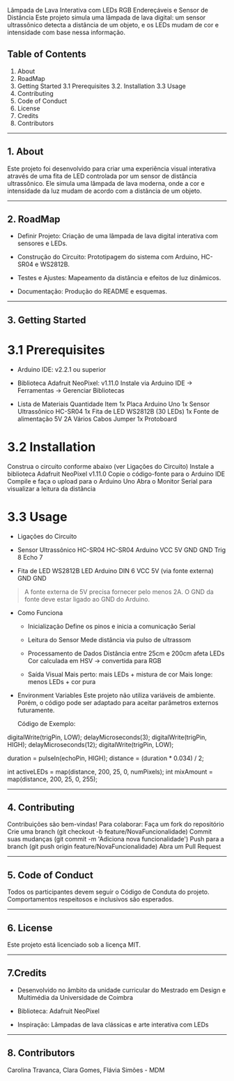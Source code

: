 Lâmpada de Lava Interativa com LEDs RGB Endereçáveis e Sensor de Distância
Este projeto simula uma lâmpada de lava digital: um sensor ultrassônico detecta a distância de um objeto, e os LEDs mudam de cor e intensidade com base nessa informação.


## Table of Contents
1. About
2. RoadMap
3. Getting Started
   3.1 Prerequisites
   3.2. Installation
   3.3 Usage
4. Contributing
5. Code of Conduct
6. License
7. Credits
8. Contributors

---

## 1. About
Este projeto foi desenvolvido para criar uma experiência visual interativa através de uma fita de LED controlada por um sensor de distância ultrassônico. Ele simula uma lâmpada de lava moderna, onde a cor e intensidade da luz mudam de acordo com a distância de um objeto.

---

## 2. RoadMap
- Definir Projeto: Criação de uma lâmpada de lava digital interativa com sensores e LEDs.

- Construção do Circuito: Prototipagem do sistema com Arduino, HC-SR04 e WS2812B.

- Testes e Ajustes: Mapeamento da distância e efeitos de luz dinâmicos.

- Documentação: Produção do README e esquemas.

---

## 3. Getting Started
# 3.1 Prerequisites
- Arduino IDE: v2.2.1 ou superior

- Biblioteca Adafruit NeoPixel: v1.11.0
Instale via Arduino IDE → Ferramentas → Gerenciar Bibliotecas


- Lista de Materiais
Quantidade      Item
1x	            Placa Arduino Uno
1x	            Sensor Ultrassônico HC-SR04
1x	            Fita de LED WS2812B (30 LEDs)
1x	            Fonte de alimentação 5V 2A
Vários	        Cabos Jumper
1x	            Protoboard


# 3.2 Installation
Construa o circuito conforme abaixo (ver Ligações do Circuito)
Instale a biblioteca Adafruit NeoPixel v1.11.0
Copie o código-fonte para o Arduino IDE
Compile e faça o upload para o Arduino Uno
Abra o Monitor Serial para visualizar a leitura da distância


# 3.3 Usage
- Ligações do Circuito

- Sensor Ultrassônico HC-SR04
HC-SR04     Arduino
VCC         5V
GND	        GND
Trig	    8
Echo	    7

- Fita de LED WS2812B
LED         Arduino
DIN	        6
VCC	        5V (via fonte externa)
GND	        GND

> A fonte externa de 5V precisa fornecer pelo menos 2A. O GND da fonte deve estar ligado ao GND do Arduino.

- Como Funciona
    - Inicialização
        Define os pinos e inicia a comunicação Serial
    - Leitura do Sensor
        Mede distância via pulso de ultrassom

    - Processamento de Dados
        Distância entre 25cm e 200cm afeta LEDs
        Cor calculada em HSV → convertida para RGB

    - Saída Visual
        Mais perto: mais LEDs + mistura de cor
        Mais longe: menos LEDs + cor pura

- Environment Variables
    Este projeto não utiliza variáveis de ambiente. Porém, o código pode ser adaptado para aceitar parâmetros externos futuramente.

    Código de Exemplo:

digitalWrite(trigPin, LOW);
delayMicroseconds(3);
digitalWrite(trigPin, HIGH);
delayMicroseconds(12);
digitalWrite(trigPin, LOW);

duration = pulseIn(echoPin, HIGH);
distance = (duration * 0.034) / 2;

int activeLEDs = map(distance, 200, 25, 0, numPixels);
int mixAmount = map(distance, 200, 25, 0, 255);

---

## 4. Contributing
Contribuições são bem-vindas! Para colaborar:
Faça um fork do repositório
Crie uma branch (git checkout -b feature/NovaFuncionalidade)
Commit suas mudanças (git commit -m 'Adiciona nova funcionalidade')
Push para a branch (git push origin feature/NovaFuncionalidade)
Abra um Pull Request

---

## 5. Code of Conduct
Todos os participantes devem seguir o Código de Conduta do projeto. Comportamentos respeitosos e inclusivos são esperados.

---

## 6. License
Este projeto está licenciado sob a licença MIT.

---

## 7.Credits
- Desenvolvido no âmbito da unidade curricular do Mestrado em Design e Multimédia da Universidade de Coimbra

- Biblioteca: Adafruit NeoPixel

- Inspiração: Lâmpadas de lava clássicas e arte interativa com LEDs


---
## 8. Contributors
Carolina Travanca, Clara Gomes, Flávia Simões - MDM

